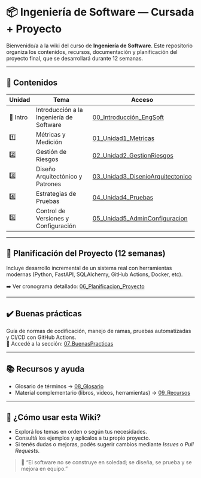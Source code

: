 # 📦 Ingeniería de Software — Cursada + Proyecto

Bienvenido/a a la wiki del curso de **Ingeniería de Software**. Este repositorio organiza los contenidos, recursos, documentación y planificación del proyecto final, que se desarrollará durante 12 semanas.

---

## 📘 Contenidos

| Unidad | Tema | Acceso |
|-------|------|--------|
| 🔹 Intro | Introducción a la Ingeniería de Software | [00_Introducción_EngSoft](00_Introducción_EngSoft) |
| 1️⃣ | Métricas y Medición | [01_Unidad1_Metricas](01_Unidad1_Metricas) |
| 2️⃣ | Gestión de Riesgos | [02_Unidad2_GestionRiesgos](02_Unidad2_GestionRiesgos) |
| 3️⃣ | Diseño Arquitectónico y Patrones | [03_Unidad3_DisenioArquitectonico](03_Unidad3_DisenioArquitectonico) |
| 4️⃣ | Estrategias de Pruebas | [04_Unidad4_Pruebas](04_Unidad4_Pruebas.md) |
| 5️⃣ | Control de Versiones y Configuración | [05_Unidad5_AdminConfiguracion](05_Unidad5_AdminConfiguracion) |

---

## 📅 Planificación del Proyecto (12 semanas)

Incluye desarrollo incremental de un sistema real con herramientas modernas (Python, FastAPI, SQLAlchemy, GitHub Actions, Docker, etc).

➡️ Ver cronograma detallado: [06_Planificacion_Proyecto](06_Planificacion_Proyecto)

---

## ✔️ Buenas prácticas

Guía de normas de codificación, manejo de ramas, pruebas automatizadas y CI/CD con GitHub Actions.  
🧭 Accedé a la sección: [07_BuenasPracticas](07_BuenasPracticas)

---

## 📚 Recursos y ayuda

- Glosario de términos → [08_Glosario](08_Glosario)  
- Material complementario (libros, videos, herramientas) → [09_Recursos](09_Recursos)

---

## 🤝 ¿Cómo usar esta Wiki?

- Explorá los temas en orden o según tus necesidades.
- Consultá los ejemplos y aplicalos a tu propio proyecto.
- Si tenés dudas o mejoras, podés sugerir cambios mediante _Issues_ o _Pull Requests_.

> 🧠 “El software no se construye en soledad; se diseña, se prueba y se mejora en equipo.”
